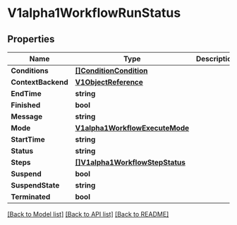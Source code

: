 # V1alpha1WorkflowRunStatus

## Properties

Name | Type | Description | Notes
------------ | ------------- | ------------- | -------------
**Conditions** | [**[]ConditionCondition**](ConditionCondition.md) |  | [optional] 
**ContextBackend** | [**V1ObjectReference**](V1ObjectReference.md) |  | [optional] 
**EndTime** | **string** |  | [optional] 
**Finished** | **bool** |  | 
**Message** | **string** |  | [optional] 
**Mode** | [**V1alpha1WorkflowExecuteMode**](V1alpha1WorkflowExecuteMode.md) |  | 
**StartTime** | **string** |  | [optional] 
**Status** | **string** |  | 
**Steps** | [**[]V1alpha1WorkflowStepStatus**](V1alpha1WorkflowStepStatus.md) |  | [optional] 
**Suspend** | **bool** |  | 
**SuspendState** | **string** |  | [optional] 
**Terminated** | **bool** |  | 

[[Back to Model list]](../README.md#documentation-for-models) [[Back to API list]](../README.md#documentation-for-api-endpoints) [[Back to README]](../README.md)


